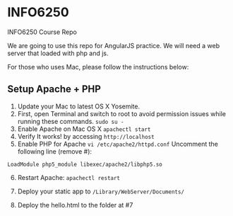 # INFO6250
INFO6250 Course Repo

We are going to use this repo for AngularJS practice. We will need a web server that loaded with php and js. 


For those who uses Mac, please follow the instructions below:

## Setup Apache + PHP
1. Update your Mac to latest OS X Yosemite.
2. First, open Terminal and switch to root to avoid permission issues while running these commands.
```sudo su -```
3. Enable Apache on Mac OS X
```apachectl start```
4. Verify It works! by accessing ```http://localhost```
5. Enable PHP for Apache
```vi /etc/apache2/httpd.conf```
Uncomment the following line (remove #):

```LoadModule php5_module libexec/apache2/libphp5.so```

6. Restart Apache:
```apachectl restart```

7. Deploy your static app to ```/Library/WebServer/Documents/```
8. Deploy the hello.html to the folder at #7
